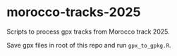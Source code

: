 # morocco-tracks-2025

Scripts to process gpx tracks from Morocco track 2025.

Save gpx files in root of this repo and run `gpx_to_gpkg.R`.
